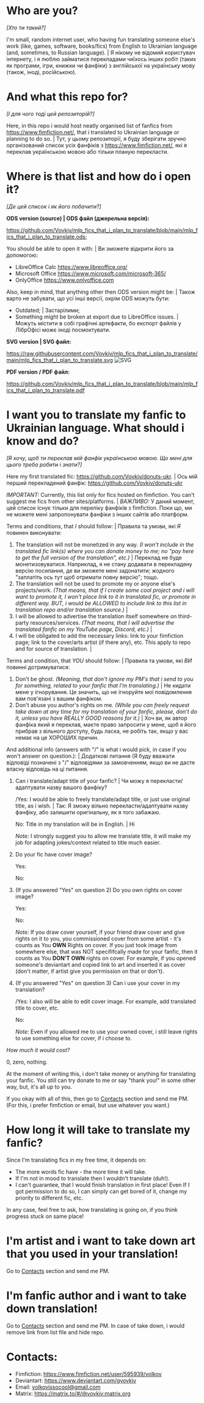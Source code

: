 # Who are you?
_[Хто ти такий?]_

I'm small, random internet user, who having fun translating someone else's work (like, games, software, books/fics) from English to Ukrainian language (and, sometimes, to Russian language). | Я нікому не відомий користувач інтернету, і я люблю займатися перекладами чиїхось інших робіт (таких як програми, ігри, книжки чи фанфіки) з англійської на українську мову (також, іноді, російською). 

# And what this repo for?
_[І для чого тоді цей репозиторій?]_

Here, in this repo i would host neatly organised list of fanfics from https://www.fimfiction.net/, that i translated to Ukrainian language or planning to do so. | Тут, у цьому репозиторії, я буду зберігати зручно організований список усіх фанфіків з https://www.fimfiction.net/, які я переклав українською мовою або тільки планую перекласти.

# Where is that list and how do i open it?
_[Де цей список і як його побачити?]_

**ODS version (source) | ODS файл (джерельна версія):**

https://github.com/Vovkiv/mlp_fics_that_i_plan_to_translate/blob/main/mlp_fics_that_i_plan_to_translate.ods;

You should be able to open it with: | Ви зможете відкрити його за допомогою:
* LibreOffice Calc https://www.libreoffice.org/
* Microsoft Office https://www.microsoft.com/microsoft-365/
* OnlyOffice https://www.onlyoffice.com

Also, keep in mind, that anything other then ODS version might be: | Також варто не забувати, що усі інші версії, окрім ODS можуть бути:
* Outdated; | Застарілими;
* Something might be broken at export due to LibreOffice issues. | Можуть містити в собі графічні артефакти, бо експорт файлів у ЛібрОфісі можє іноді посмоктувати.

**SVG version | SVG файл:**

https://raw.githubusercontent.com/Vovkiv/mlp_fics_that_i_plan_to_translate/main/mlp_fics_that_i_plan_to_translate.svg
![SVG](https://raw.githubusercontent.com/Vovkiv/mlp_fics_that_i_plan_to_translate/main/mlp_fics_that_i_plan_to_translate.svg)


**PDF version / PDF файл:**

https://github.com/Vovkiv/mlp_fics_that_i_plan_to_translate/blob/main/mlp_fics_that_i_plan_to_translate.pdf

# I want you to translate my fanfic to Ukrainian language. What should i know and do?
_[Я хочу, щоб ти переклав мій фанфік українською мовою. Що мені для цього треба робити і знати?]_

Here my first translated fic: https://github.com/Vovkiv/donuts-ukr. | Ось мій перший перекладений фанфік: https://github.com/Vovkiv/donuts-ukr

_IMPORTANT:_ Currently, this list only for fics hosted on fimfiction. You can't suggest me fics from other sites/platforms. | _ВАЖЛИВО:_ У даний момент, цей список існує тільки для переліку фанфіків з fimfiction. Поки що, ми не можете мені запропонувати фанфіки з інших сайтів або платформ.

Terms and conditions, that _I_ should follow: | Правила та умови, які _Я_ повинен виконувати:

1. The translation will not be monetized in any way. _(I won't include in the translated fic link(s) where you can donate money to me; no "pay here to get the full version of the translation", etc.)_ | Переклад не буде монетизовуватися. Наприклад, я не стану додавати в перекладену версію посилання, де ви зможете мені задонатити; жодного "заплатіть ось тут щоб отримати повну версію"; тощо.
2. The translation will not be used to promote my or anyone else's projects/work. _(That means, that if I create some cool project and i will want to promote it, I won't place link to it in translated fic, or promote in different way. BUT, i would be ALLOWED to include link to this list in translation repo and/or translation source.)_ | 
3. I will be allowed to advertise the translation itself somewhere on third-party resources/services. _(That means, that I will advertise the translated fanfic on my YouTube page, Discord, etc.)_ | 
4. I will be obligated to add the necessary links: link to your fimfiction page; link to the cover/arts artist (if there any), etc. This apply to repo and for source of  translation. | 

Terms and condition, that _YOU_ should follow: | Правила та умови, які _ВИ_ повинні дотримуватися:
1. Don't be ghost. _(Meaning, that don't ignore my PM's that i send to you for something, related to your fanfic that I'm translating.)_ | Не кидати мене у ігнорування. Це значить, що не ігноруйте мої повідомлення вам пов'язані з вашим фанфіком.
2. Don't abuse you author's rights on me. _(While you can freely request take down at any time for my translation of your fanfic, please, don't do it, unless you have REALLY GOOD reasons for it.)_ | Хоч ви, як автор фанфіка який я переклав, маєте право запросити у мене, щоб я його прибрав з вільного доступу, будь ласка, не робіть так, якщо у вас немає на це ХОРОШИХ причин.

And additional info (answers with "/" is what i would pick, in case if you won't answer on question.): | Додаткові питання (Я буду вважати відповіді позначені з "/" відповідями за замовченням, якщо ви не дасте власну відповідь на ці питання. 
1. Can i translate/adapt title of your fanfic? | Чи можу я перекласти/адаптувати назву вашого фанфіку?
   
   /Yes: I would be able to freely translate/adapt title, or just use original title, as i wish. | Так: Я зможу вільно перекласти/адаптувати назву фанфіку, або залишити оригінальну, як я того забажаю.
   
   No: Title in my translation will be in English. | Ні

   _Note:_ I strongly suggest you to allow me translate title, it will make my job for adapting jokes/context related to title much easier.
2. Do your fic have cover image?

    Yes:

    No:
   
3. (If you answered "Yes" on question 2) Do you own rights on cover image?

   Yes:

   No:

   _Note:_ If you draw cover yourself, if your friend draw cover and give rights on it to you, you commissioned cover from some artist - it's counts as You **OWN** Rights on cover. If you just took image from somewhere else, that was NOT specififcally made for your fanfic, then it counts as You **DON'T OWN** rights on cover. For example, if you opened someone's deviantart and copied link to art and inserted it as cover (don't matter, if artist give you permission on that or don't).

4. (If you answered "Yes" on question 3) Can i use your cover in my translation?

   /Yes: I also will be able to edit cover image. For example, add translated title to cover, etc.

   No:

   _Note:_ Even if you allowed me to use your owned cover, i still leave rights to use something else for cover, if i choose to.

*How much it would cost?*

0, zero, nothing.

At the moment of writing this, i don't take money or anything for translating your fanfic. You still can try donate to me or say "thank you!" in some other way, but, it's all up to you. 

If you okay with all of this, then go to [Contacts](https://github.com/Vovkiv/mlp_fics_that_i_plan_to_translate/tree/main#contacts) section and send me PM. (For this, i prefer fimfiction or email, but use whatever you want.)

# How long it will take to translate my fanfic?
Since I'm translating fics in my free time, it depends on:
* The more words fic have - the more time it will take.
* If I'm not in mood to translate then I wouldn't translate (duh!).
* I can't guarantee, that I would finish translation in first place! Even If I got permission to do so, I can simply can get bored of it, change my priority to different fic, etc.

In any case, feel free to ask, how translating is going on, if you think progress stuck on same place!

# I'm artist and i want to take down art that you used in your translation!
Go to [Contacts](https://github.com/Vovkiv/mlp_fics_that_i_plan_to_translate/tree/main#contacts) section and send me PM.

# I'm fanfic author and i want to take down translation!
Go to [Contacts](https://github.com/Vovkiv/mlp_fics_that_i_plan_to_translate/tree/main#contacts) section and send me PM. In case of take down, i would remove link from list file and hide repo. 

# Contacts:
* Fimfiction: https://www.fimfiction.net/user/595939/volkov
* Deviantart: https://www.deviantart.com/gvovkiv
* Email: volkovissocool@gmail.com
* Matrix: https://matrix.to/#/@vovkiv:matrix.org
